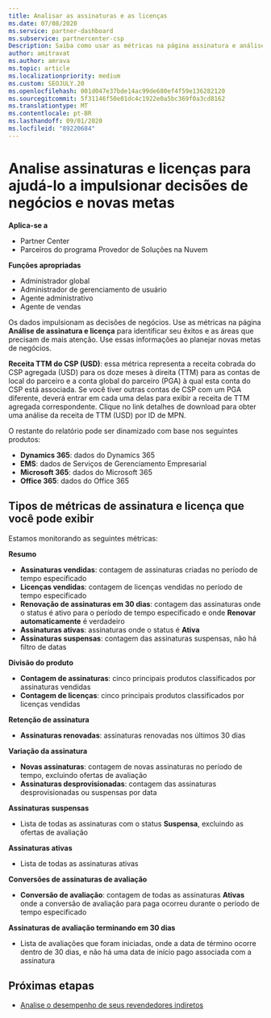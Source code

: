 ```yaml
---
title: Analisar as assinaturas e as licenças
ms.date: 07/08/2020
ms.service: partner-dashboard
ms.subservice: partnercenter-csp
Description: Saiba como usar as métricas na página assinatura e análise de licença para identificar seus sucessos e áreas que precisam de mais atenção.
author: amitravat
ms.author: amrava
ms.topic: article
ms.localizationpriority: medium
ms.custom: SEOJULY.20
ms.openlocfilehash: 001d047e37bde14ac99de680ef4f59e136282120
ms.sourcegitcommit: 5f31146f50e01dc4c1922e0a5bc369f0a3cd8162
ms.translationtype: MT
ms.contentlocale: pt-BR
ms.lasthandoff: 09/01/2020
ms.locfileid: "89220684"
---
```

# <a name="analyze-subscriptions-and-licenses-to-help-you-drive-business-decisions-and-new-goals"></a>Analise assinaturas e licenças para ajudá-lo a impulsionar decisões de negócios e novas metas

**Aplica-se a**

- Partner Center
- Parceiros do programa Provedor de Soluções na Nuvem

**Funções apropriadas**

- Administrador global
- Administrador de gerenciamento de usuário
- Agente administrativo
- Agente de vendas

Os dados impulsionam as decisões de negócios. Use as métricas na página **Análise de assinatura e licença** para identificar seu êxitos e as áreas que precisam de mais atenção. Use essas informações ao planejar novas metas de negócios.

**Receita TTM do CSP (USD)**: essa métrica representa a receita cobrada do CSP agregada (USD) para os doze meses à direita (TTM) para as contas de local do parceiro e a conta global do parceiro (PGA) à qual esta conta do CSP está associada. Se você tiver outras contas de CSP com um PGA diferente, deverá entrar em cada uma delas para exibir a receita de TTM agregada correspondente.  Clique no link detalhes de download para obter uma análise da receita de TTM (USD) por ID de MPN.

O restante do relatório pode ser dinamizado com base nos seguintes produtos:

 - **Dynamics 365**: dados do Dynamics 365  
 - **EMS**: dados de Serviços de Gerenciamento Empresarial  
 - **Microsoft 365**: dados do Microsoft 365  
 - **Office 365**: dados do Office 365  


## <a name="types-of-subscription-and-license-metrics-you-can-view"></a>Tipos de métricas de assinatura e licença que você pode exibir

Estamos monitorando as seguintes métricas:

**Resumo**  
 - **Assinaturas vendidas**: contagem de assinaturas criadas no período de tempo especificado  
 - **Licenças vendidas**: contagem de licenças vendidas no período de tempo especificado   
 - **Renovação de assinaturas em 30 dias**: contagem das assinaturas onde o status é ativo para o período de tempo especificado e onde **Renovar automaticamente** é verdadeiro
 - **Assinaturas ativas**: assinaturas onde o status é **Ativa**  
 - **Assinaturas suspensas**: contagem das assinaturas suspensas, não há filtro de datas  

**Divisão do produto**  
 - **Contagem de assinaturas**: cinco principais produtos classificados por assinaturas vendidas  
 - **Contagem de licenças**: cinco principais produtos classificados por licenças vendidas

**Retenção de assinatura**
 - **Assinaturas renovadas**: assinaturas renovadas nos últimos 30 dias  

**Variação da assinatura**  
 - **Novas assinaturas**: contagem de novas assinaturas no período de tempo, excluindo ofertas de avaliação  
 - **Assinaturas desprovisionadas**: contagem das assinaturas desprovisionadas ou suspensas por data  

**Assinaturas suspensas**  
 - Lista de todas as assinaturas com o status **Suspensa**, excluindo as ofertas de avaliação  
  
**Assinaturas ativas**
 - Lista de todas as assinaturas ativas  

**Conversões de assinaturas de avaliação**  
 - **Conversão de avaliação**: contagem de todas as assinaturas **Ativas** onde a conversão de avaliação para paga ocorreu durante o período de tempo especificado  

**Assinaturas de avaliação terminando em 30 dias**  
 - Lista de avaliações que foram iniciadas, onde a data de término ocorre dentro de 30 dias, e não há uma data de início pago associada com a assinatura  

## <a name="next-steps"></a>Próximas etapas

- [Analise o desempenho de seus revendedores indiretos](analyze-indirect-resellers.md)